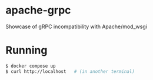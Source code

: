 # apache-grpc
Showcase of gRPC incompatibility with Apache/mod_wsgi

# Running

```sh
$ docker compose up
$ curl http://localhost   # (in another terminal)
```
